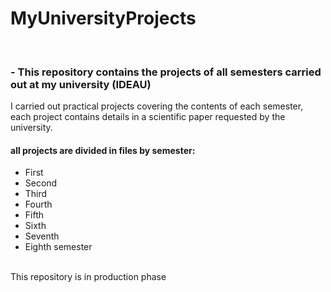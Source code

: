 # MyUniversityProjects
<br>

<h3>- This repository contains the projects of all semesters carried out at my university (IDEAU)</h3>

I carried out practical projects covering the contents of each semester, each project contains details in a scientific paper requested by the university.

<h4>all projects are divided in files by semester:</h4>

<ul>
  <li>First</li>
  <li>Second</li>
  <li>Third</li>
  <li>Fourth</li>
  <li>Fifth</li>
  <li>Sixth</li>
  <li>Seventh</l>
  <li>Eighth semester</l>
</ul>

<br>
This repository is in production phase
